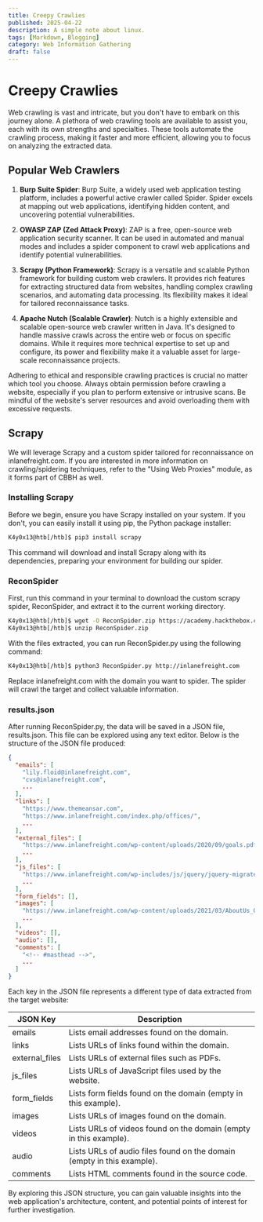 ```yaml
---
title: Creepy Crawlies
published: 2025-04-22
description: A simple note about linux.
tags: [Markdown, Blogging]
category: Web Information Gathering
draft: false
---
```


# Creepy Crawlies

Web crawling is vast and intricate, but you don't have to embark on this journey alone. A plethora of web crawling tools are available to assist you, each with its own strengths and specialties. These tools automate the crawling process, making it faster and more efficient, allowing you to focus on analyzing the extracted data.

## Popular Web Crawlers

1. **Burp Suite Spider**: Burp Suite, a widely used web application testing platform, includes a powerful active crawler called Spider. Spider excels at mapping out web applications, identifying hidden content, and uncovering potential vulnerabilities.

2. **OWASP ZAP (Zed Attack Proxy)**: ZAP is a free, open-source web application security scanner. It can be used in automated and manual modes and includes a spider component to crawl web applications and identify potential vulnerabilities.

3. **Scrapy (Python Framework)**: Scrapy is a versatile and scalable Python framework for building custom web crawlers. It provides rich features for extracting structured data from websites, handling complex crawling scenarios, and automating data processing. Its flexibility makes it ideal for tailored reconnaissance tasks.

4. **Apache Nutch (Scalable Crawler)**: Nutch is a highly extensible and scalable open-source web crawler written in Java. It's designed to handle massive crawls across the entire web or focus on specific domains. While it requires more technical expertise to set up and configure, its power and flexibility make it a valuable asset for large-scale reconnaissance projects.

Adhering to ethical and responsible crawling practices is crucial no matter which tool you choose. Always obtain permission before crawling a website, especially if you plan to perform extensive or intrusive scans. Be mindful of the website's server resources and avoid overloading them with excessive requests.

## Scrapy

We will leverage Scrapy and a custom spider tailored for reconnaissance on inlanefreight.com. If you are interested in more information on crawling/spidering techniques, refer to the "Using Web Proxies" module, as it forms part of CBBH as well.

### Installing Scrapy

Before we begin, ensure you have Scrapy installed on your system. If you don't, you can easily install it using pip, the Python package installer:

```bash
K4y0x13@htb[/htb]$ pip3 install scrapy
```

This command will download and install Scrapy along with its dependencies, preparing your environment for building our spider.

### ReconSpider

First, run this command in your terminal to download the custom scrapy spider, ReconSpider, and extract it to the current working directory.

```bash
K4y0x13@htb[/htb]$ wget -O ReconSpider.zip https://academy.hackthebox.com/storage/modules/1
K4y0x13@htb[/htb]$ unzip ReconSpider.zip
```

With the files extracted, you can run ReconSpider.py using the following command:

```bash
K4y0x13@htb[/htb]$ python3 ReconSpider.py http://inlanefreight.com
```

Replace inlanefreight.com with the domain you want to spider. The spider will crawl the target and collect valuable information.

### results.json

After running ReconSpider.py, the data will be saved in a JSON file, results.json. This file can be explored using any text editor. Below is the structure of the JSON file produced:

```json
{
  "emails": [
    "lily.floid@inlanefreight.com",
    "cvs@inlanefreight.com",
    ...
  ],
  "links": [
    "https://www.themeansar.com",
    "https://www.inlanefreight.com/index.php/offices/",
    ...
  ],
  "external_files": [
    "https://www.inlanefreight.com/wp-content/uploads/2020/09/goals.pdf",
    ...
  ],
  "js_files": [
    "https://www.inlanefreight.com/wp-includes/js/jquery/jquery-migrate.min.js?ver=3.3.",
    ...
  ],
  "form_fields": [],
  "images": [
    "https://www.inlanefreight.com/wp-content/uploads/2021/03/AboutUs_01-1024x810.png",
    ...
  ],
  "videos": [],
  "audio": [],
  "comments": [
    "<!-- #masthead -->",
    ...
  ]
}
```

Each key in the JSON file represents a different type of data extracted from the target website:

| JSON Key | Description |
|----------|-------------|
| emails | Lists email addresses found on the domain. |
| links | Lists URLs of links found within the domain. |
| external_files | Lists URLs of external files such as PDFs. |
| js_files | Lists URLs of JavaScript files used by the website. |
| form_fields | Lists form fields found on the domain (empty in this example). |
| images | Lists URLs of images found on the domain. |
| videos | Lists URLs of videos found on the domain (empty in this example). |
| audio | Lists URLs of audio files found on the domain (empty in this example). |
| comments | Lists HTML comments found in the source code. |

By exploring this JSON structure, you can gain valuable insights into the web application's architecture, content, and potential points of interest for further investigation.